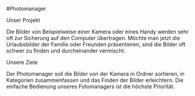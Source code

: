 #Photomanager

Unser Projekt

Die Bilder von Beispielweise einer Kamera oder eines Handy werden sehr oft zur Sicherung auf den Computer übertragen. Möchte man jetzt die Urlaubsbilder der Familie oder Freunden präsentieren, sind die Bilder oft schwer zu finden und durcheinander vermischt.

Unsere Ziele

Der Photomanager soll die Bilder von der Kamera in Ordner sortieren, in Kategorien zusammenfassen und das Finden der Bilder erleichtern. Die einfache Bedienung unseres Fotomanagers ist die höchste Priorität. 
